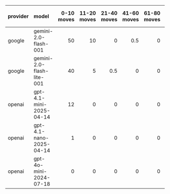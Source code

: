 | provider   | model                     |   0-10 moves |   11-20 moves |   21-40 moves |   41-60 moves |   61-80 moves |   81-100 moves |
|:-----------|:--------------------------|-------------:|--------------:|--------------:|--------------:|--------------:|---------------:|
| google     | gemini-2.0-flash-001      |           50 |            10 |           0   |           0.5 |             0 |              0 |
| google     | gemini-2.0-flash-lite-001 |           40 |             5 |           0.5 |           0   |             0 |              0 |
| openai     | gpt-4.1-mini-2025-04-14   |           12 |             0 |           0   |           0   |             0 |              0 |
| openai     | gpt-4.1-nano-2025-04-14   |            1 |             0 |           0   |           0   |             0 |              0 |
| openai     | gpt-4o-mini-2024-07-18    |            0 |             0 |           0   |           0   |             0 |              0 |